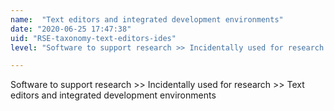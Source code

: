 ```yaml
---
name:  "Text editors and integrated development environments"
date: "2020-06-25 17:47:38"
uid: "RSE-taxonomy-text-editors-ides"
level: "Software to support research >> Incidentally used for research >> Text editors and integrated development environments"

---
```


Software to support research >> Incidentally used for research >> Text editors and integrated development environments
